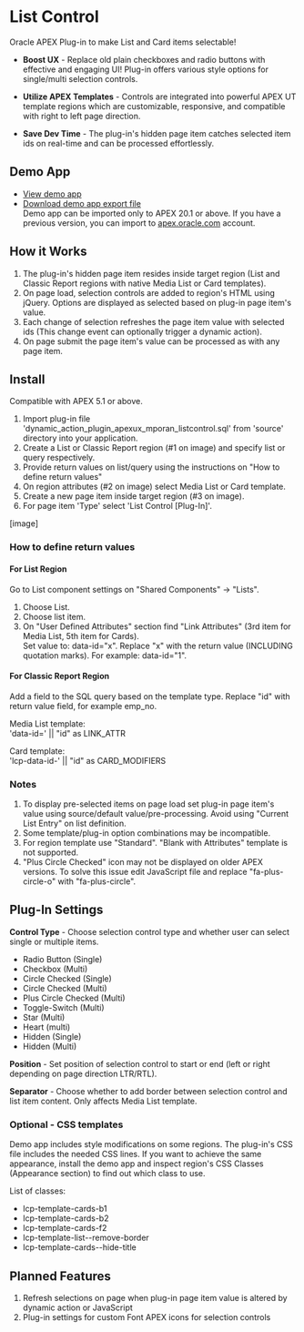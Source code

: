 
# List Control

Oracle APEX Plug-in to make List and Card items selectable!

- **Boost UX** - Replace old plain checkboxes and radio buttons with effective and engaging UI! Plug-in offers various style options for single/multi selection controls.

- **Utilize APEX Templates** - Controls are integrated into powerful APEX UT template regions which are customizable, responsive, and compatible with right to left page direction.

- **Save Dev Time** - The plug-in's hidden page item catches selected item ids on real-time and can be processed effortlessly.


## Demo App

- [View demo app](#)
- [Download demo app export file](#)  
Demo app can be imported only to APEX 20.1 or above. If you have a previous version, you can import to [apex.oracle.com](https://apex.oracle.com/en/) account.

## How it Works

1.  The plug-in's hidden page item resides inside target region (List and Classic Report regions with native Media List or Card templates).
1.  On page load, selection controls are added to region's HTML using jQuery. Options are displayed as selected based on plug-in page item's value.
1.  Each change of selection refreshes the page item value with selected ids (This change event can optionally trigger a dynamic action).
1.  On page submit the page item's value can be processed as with any page item.

## Install

Compatible with APEX 5.1 or above.

1.  Import plug-in file 'dynamic_action_plugin_apexux_mporan_listcontrol.sql' from 'source' directory into your application.
2.  Create a List or Classic Report region (#1 on image) and specify list or query respectively.
3.  Provide return values on list/query using the instructions on "How to define return values"
4.  On region attributes (#2 on image) select Media List or Card template.
5.  Create a new page item inside target region (#3 on image).
6.  For page item 'Type' select 'List Control [Plug-In]'.

[image]

### How to define return values

#### For List Region
Go to List component settings on "Shared Components" -> "Lists".
1.  Choose List.
2.  Choose list item.
3.  On "User Defined Attributes" section find "Link Attributes" (3rd item for Media List, 5th item for Cards).  
    Set value to: data-id="x". Replace "x" with the return value (INCLUDING quotation marks). For example: data-id="1".

#### For Classic Report Region
Add a field to the SQL query based on the template type. Replace "id" with return value field, for example emp_no.

Media List template:  
'data-id=' || "id"  as LINK_ATTR

Card template:  
'lcp-data-id-' || "id" as CARD_MODIFIERS

### Notes

1. To display pre-selected items on page load set plug-in page item's value using source/default value/pre-processing. Avoid using "Current List Entry" on list definition.
2. Some template/plug-in option combinations may be incompatible. 
3. For region template use "Standard". "Blank with Attributes" template is not supported.
4. "Plus Circle Checked" icon may not be displayed on older APEX versions. To solve this issue edit JavaScript file and replace "fa-plus-circle-o" with "fa-plus-circle".

## Plug-In Settings

**Control Type** - Choose selection control type and whether user can select single or multiple items.

-   Radio Button (Single)
-   Checkbox (Multi)
-   Circle Checked (Single)
-   Circle Checked (Multi)
-   Plus Circle Checked (Multi)
-   Toggle-Switch (Multi)
-   Star (Multi)
-   Heart (multi)
-   Hidden (Single)
-   Hidden (Multi)

**Position** - Set position of selection control to start or end (left or right depending on page direction LTR/RTL). 

**Separator** - Choose whether to add border between selection control and list item content. Only affects Media List template.

### Optional - CSS templates
Demo app includes style modifications on some regions. The plug-in's CSS file includes the needed CSS lines. If you want to achieve the same appearance, install the demo app and inspect region's CSS Classes (Appearance section) to find out which class to use.

List of classes:

-   lcp-template-cards-b1
-   lcp-template-cards-b2
-   lcp-template-cards-f2
-   lcp-template-list--remove-border
-   lcp-template-cards--hide-title

## Planned Features
1.  Refresh selections on page when plug-in page item value is altered by dynamic action or JavaScript
1.  Plug-in settings for custom Font APEX icons for selection controls
